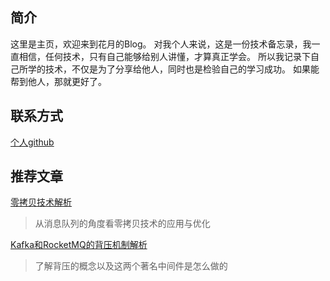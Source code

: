 ﻿---
lastUpdated: false
---

## 简介
这里是主页，欢迎来到花月的Blog。
对我个人来说，这是一份技术备忘录，我一直相信，任何技术，只有自己能够给别人讲懂，才算真正学会。
所以我记录下自己所学的技术，不仅是为了分享给他人，同时也是检验自己的学习成功。
如果能帮到他人，那就更好了。

## 联系方式
[个人github](https://github.com/kachofugetsu09)

## 推荐文章


[零拷贝技术解析](/tech/零拷贝技术解析)
> 从消息队列的角度看零拷贝技术的应用与优化

[Kafka和RocketMQ的背压机制解析](/tech/Kafka和RocketMQ的背压机制解析)
> 了解背压的概念以及这两个著名中间件是怎么做的
